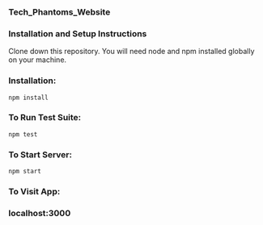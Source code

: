 ### Tech_Phantoms_Website

### Installation and Setup Instructions

Clone down this repository. You will need node and npm installed globally on your machine.

### Installation:

`npm install`

### To Run Test Suite:

`npm test`

### To Start Server:

`npm start`

### To Visit App:

### localhost:3000
